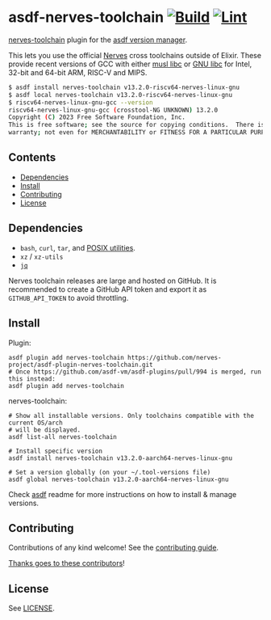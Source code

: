 # asdf-nerves-toolchain [![Build](https://github.com/nerves-project/asdf-plugin-nerves-toolchain/actions/workflows/build.yml/badge.svg)](https://github.com/nerves-project/asdf-plugin-nerves-toolchain/actions/workflows/build.yml) [![Lint](https://github.com/nerves-project/asdf-plugin-nerves-toolchain/actions/workflows/lint.yml/badge.svg)](https://github.com/nerves-project/asdf-plugin-nerves-toolchain/actions/workflows/lint.yml)

[nerves-toolchain](https://github.com/nerves-project/asdf-plugin-nerves-toolchain) plugin for the [asdf version manager](https://asdf-vm.com).

This lets you use the official [Nerves](https://nerves-project.org/) cross
toolchains outside of Elixir. These provide recent versions of GCC with either
[musl libc](https://musl.libc.org/) or [GNU
libc](https://www.gnu.org/software/libc/) for Intel, 32-bit and 64-bit ARM,
RISC-V and MIPS.

```sh
$ asdf install nerves-toolchain v13.2.0-riscv64-nerves-linux-gnu
$ asdf local nerves-toolchain v13.2.0-riscv64-nerves-linux-gnu
$ riscv64-nerves-linux-gnu-gcc --version
riscv64-nerves-linux-gnu-gcc (crosstool-NG UNKNOWN) 13.2.0
Copyright (C) 2023 Free Software Foundation, Inc.
This is free software; see the source for copying conditions.  There is NO
warranty; not even for MERCHANTABILITY or FITNESS FOR A PARTICULAR PURPOSE.
```

## Contents

- [Dependencies](#dependencies)
- [Install](#install)
- [Contributing](#contributing)
- [License](#license)

## Dependencies

- `bash`, `curl`, `tar`, and [POSIX utilities](https://pubs.opengroup.org/onlinepubs/9699919799/idx/utilities.html).
- `xz` / `xz-utils`
- [`jq`](https://jqlang.github.io/jq/)

Nerves toolchain releases are large and hosted on GitHub. It is recommended to
create a GitHub API token and export it as `GITHUB_API_TOKEN` to avoid
throttling.

## Install

Plugin:

```shell
asdf plugin add nerves-toolchain https://github.com/nerves-project/asdf-plugin-nerves-toolchain.git
# Once https://github.com/asdf-vm/asdf-plugins/pull/994 is merged, run this instead:
asdf plugin add nerves-toolchain
```

nerves-toolchain:

```shell
# Show all installable versions. Only toolchains compatible with the current OS/arch
# will be displayed.
asdf list-all nerves-toolchain

# Install specific version
asdf install nerves-toolchain v13.2.0-aarch64-nerves-linux-gnu

# Set a version globally (on your ~/.tool-versions file)
asdf global nerves-toolchain v13.2.0-aarch64-nerves-linux-gnu
```

Check [asdf](https://github.com/asdf-vm/asdf) readme for more instructions on
how to install & manage versions.

## Contributing

Contributions of any kind welcome! See the [contributing
guide](contributing.md).

[Thanks goes to these contributors](https://github.com/nerves-project/asdf-plugin-nerves-toolchain/graphs/contributors)!

## License

See [LICENSE](LICENSE).
